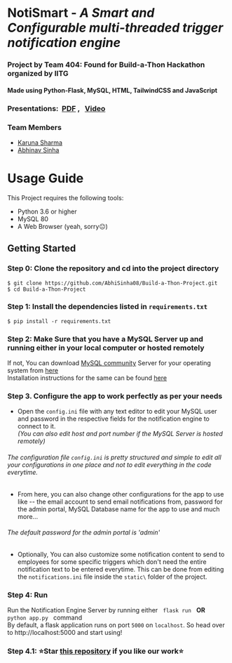 # NotiSmart - _A Smart and Configurable multi-threaded trigger notification engine_
### Project by Team 404: Found for Build-a-Thon Hackathon organized by IITG
#### Made using Python-Flask, MySQL, HTML, TailwindCSS and JavaScript

### Presentations:&nbsp; [PDF](https://drive.google.com/file/d/1UzXM07sIJ5gz0jCkOs47qC-H1YZNR7c8/view) , &nbsp; [Video](https://drive.google.com/file/d/1RCuF44Y-WDSxCskHYgIEwwubK8SOY2rR/view?usp=sharing)

### Team Members
- [Karuna Sharma](https://github.com/Karunasharma09)
- [Abhinav Sinha](https://github.com/AbhiSinha08)  

# Usage Guide
This Project requires the following tools:
- Python 3.6 or higher
- MySQL 80
- A Web Browser (yeah, sorry😐)

## Getting Started
### Step 0: Clone the repository and cd into the project directory
```
$ git clone https://github.com/AbhiSinha08/Build-a-Thon-Project.git
$ cd Build-a-Thon-Project
```
### Step 1: Install the dependencies listed in `requirements.txt`
```
$ pip install -r requirements.txt
```
### Step 2: Make Sure that you have a MySQL Server up and running either in your local computer or hosted remotely
If not, You can download [MySQL community](https://dev.mysql.com/downloads/) Server for your operating system from [here](https://dev.mysql.com/downloads/mysql/)  
Installation instructions for the same can be found [here](https://dev.mysql.com/doc/refman/8.0/en/installing.html)
### Step 3. Configure the app to work perfectly as per your needs
- Open the `config.ini` file with any text editor to edit your MySQL user and password in the respective fields for the notification engine to connect to it.<br/>
*(You can also edit host and port number if the MySQL Server is hosted remotely)*
###### _The configuration file `config.ini` is pretty structured and simple to edit all your configurations in one place and not to edit everything in the code everytime._
- From here, you can also change other configurations for the app to use like -- the email account to send email notifications from, password for the admin portal, MySQL Database name for the app to use and much more...
###### The default password for the admin portal is 'admin'
- Optionally, You can also customize some notification content to send to employees for some specific triggers which don't need the entire notification text to be entered everytime. This can be done from editing the `notifications.ini` file inside the `static\` folder of the project.
### Step 4: Run
Run the Notification Engine Server by running either &nbsp; `flask run` &nbsp; **OR** &nbsp; `python app.py` &nbsp; command<br/>
By default, a flask application runs on port `5000` on `localhost`. So head over to http://localhost:5000 and start using!
### Step 4.1: :star:Star [this repository](https://github.com/AbhiSinha08/Build-a-Thon-Project) if you like our work⭐

